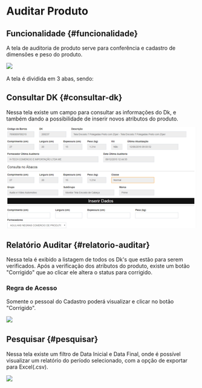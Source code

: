 # Auditar Produto

## Funcionalidade {#funcionalidade}

A tela de auditoria de produto serve para conferência e cadastro de dimensões e peso do produto.

![](https://blobscdn.gitbook.com/v0/b/gitbook-28427.appspot.com/o/assets%2F-L9yxwaA5qx1Bn8hXjQk%2F-LEihaTwAlFWnItBbGqT%2F-LEjtoRGNMMMQcM_XkY3%2Fimage.png?alt=media&token=8773b64b-f4e2-4508-bf8f-94d1b105a55b)

 A tela é dividida em 3 abas, sendo:

## **Consultar DK** {#consultar-dk}

Nessa tela existe um campo para consultar as informações do Dk, e também dando a possibilidade de inserir novos atributos do produto.

![](../.gitbook/assets/image%20%2812%29.png)

## **Relatório Auditar** {#relatorio-auditar}

Nessa tela é exibido a listagem de todos os Dk's que estão para serem verificados. Após a verificação dos atributos do produto, existe um botão "Corrigido" que ao clicar ele altera o status para corrigido.

### Regra de Acesso

Somente o pessoal do Cadastro poderá visualizar e clicar no botão "Corrigido".

![](https://blobscdn.gitbook.com/v0/b/gitbook-28427.appspot.com/o/assets%2F-L9yxwaA5qx1Bn8hXjQk%2F-LEihaTwAlFWnItBbGqT%2F-LEjvCn9FVNI7jglGWQ-%2Fimage.png?alt=media&token=8afb77cf-9674-4d62-b37b-b6c3d8629b04)

## **Pesquisar** {#pesquisar}

Nessa tela existe um filtro de Data Inicial e Data Final, onde é possível visualizar um relatório do período selecionado, com a opção de exportar para Excel\(.csv\).

![](https://blobscdn.gitbook.com/v0/b/gitbook-28427.appspot.com/o/assets%2F-L9yxwaA5qx1Bn8hXjQk%2F-LEihaTwAlFWnItBbGqT%2F-LEjwa7a-n_pae9JM5EC%2Fimage.png?alt=media&token=0b87c788-98e8-4728-9dfe-c67f9f8d76f5)

